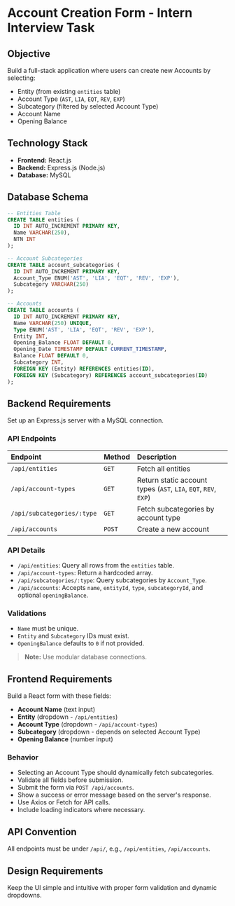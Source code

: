 
# Account Creation Form - Intern Interview Task

## Objective
Build a full-stack application where users can create new Accounts by selecting:
- Entity (from existing `entities` table)
- Account Type (`AST`, `LIA`, `EQT`, `REV`, `EXP`)
- Subcategory (filtered by selected Account Type)
- Account Name
- Opening Balance

## Technology Stack
- **Frontend:** React.js
- **Backend:** Express.js (Node.js)
- **Database:** MySQL

## Database Schema

```sql
-- Entities Table
CREATE TABLE entities (
  ID INT AUTO_INCREMENT PRIMARY KEY,
  Name VARCHAR(250),
  NTN INT
);

-- Account Subcategories
CREATE TABLE account_subcategories (
  ID INT AUTO_INCREMENT PRIMARY KEY,
  Account_Type ENUM('AST', 'LIA', 'EQT', 'REV', 'EXP'),
  Subcategory VARCHAR(250)
);

-- Accounts
CREATE TABLE accounts (
  ID INT AUTO_INCREMENT PRIMARY KEY,
  Name VARCHAR(250) UNIQUE,
  Type ENUM('AST', 'LIA', 'EQT', 'REV', 'EXP'),
  Entity INT,
  Opening_Balance FLOAT DEFAULT 0,
  Opening_Date TIMESTAMP DEFAULT CURRENT_TIMESTAMP,
  Balance FLOAT DEFAULT 0,
  Subcategory INT,
  FOREIGN KEY (Entity) REFERENCES entities(ID),
  FOREIGN KEY (Subcategory) REFERENCES account_subcategories(ID)
);
```

## Backend Requirements

Set up an Express.js server with a MySQL connection.

### API Endpoints

| Endpoint | Method | Description |
|:---------|:-------|:------------|
| `/api/entities` | `GET` | Fetch all entities |
| `/api/account-types` | `GET` | Return static account types (`AST`, `LIA`, `EQT`, `REV`, `EXP`) |
| `/api/subcategories/:type` | `GET` | Fetch subcategories by account type |
| `/api/accounts` | `POST` | Create a new account |

### API Details
- `/api/entities`: Query all rows from the `entities` table.
- `/api/account-types`: Return a hardcoded array.
- `/api/subcategories/:type`: Query subcategories by `Account_Type`.
- `/api/accounts`: Accepts `name`, `entityId`, `type`, `subcategoryId`, and optional `openingBalance`.

### Validations
- `Name` must be unique.
- `Entity` and `Subcategory` IDs must exist.
- `OpeningBalance` defaults to `0` if not provided.

> **Note:** Use modular database connections.

## Frontend Requirements

Build a React form with these fields:
- **Account Name** (text input)
- **Entity** (dropdown - `/api/entities`)
- **Account Type** (dropdown - `/api/account-types`)
- **Subcategory** (dropdown - depends on selected Account Type)
- **Opening Balance** (number input)

### Behavior
- Selecting an Account Type should dynamically fetch subcategories.
- Validate all fields before submission.
- Submit the form via `POST /api/accounts`.
- Show a success or error message based on the server's response.
- Use Axios or Fetch for API calls.
- Include loading indicators where necessary.

## API Convention
All endpoints must be under `/api/`, e.g., `/api/entities`, `/api/accounts`.

## Design Requirements
Keep the UI simple and intuitive with proper form validation and dynamic dropdowns.
